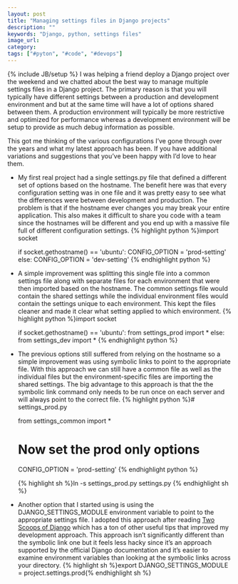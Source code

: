 ```yaml
---
layout: post
title: "Managing settings files in Django projects"
description: ""
keywords: "Django, python, settings files"
image_url:
category:
tags: ["#pyton", "#code", "#devops"]
---
```

{% include JB/setup %}
I was helping a friend deploy a Django project over the weekend and we chatted about the best way to manage multiple settings files in a Django project. The primary reason is that you will typically have different settings between a production and development environment and but at the same time will have a lot of options shared between them. A production environment will typically be more restrictive and optimized for performance whereas a development environment will be setup to provide as much debug information as possible.

This got me thinking of the various configurations I’ve gone through over the years and what my latest approach has been. If you have additional variations and suggestions that you’ve been happy with I’d love to hear them.

<ul>
<li>My first real project had a single settings.py file that defined a different set of options based on the hostname. The benefit here was that every configuration setting was in one file and it was pretty easy to see what the differences were between development and production. The problem is that if the hostname ever changes you may break your entire application. This also makes it difficult to share you code with a team since the hostnames will be different and you end up with a massive file full of different configuration settings.
{% highlight python %}import socket

if socket.gethostname() == 'ubuntu':
    CONFIG_OPTION = 'prod-setting'
else:
    CONFIG_OPTION = 'dev-setting'
{% endhighlight python %}
</li>

<li>A simple improvement was splitting this single file into a common settings file along with separate files for each environment that were then imported based on the hostname. The common settings file would contain the shared settings while the individual environment files would contain the settings unique to each environment. This kept the files cleaner and made it clear what setting applied to which environment.
{% highlight python %}import socket

if socket.gethostname() == 'ubuntu':
    from settings_prod import *
else:
    from settings_dev import *
{% endhighlight python %}
</li>

<li>The previous options still suffered from relying on the hostname so a simple improvement was using symbolic links to point to the appropriate file. With this approach we can still have a common file as well as the individual files but the environment-specific files are importing the shared settings. The big advantage to this approach is that the the symbolic link command only needs to be run once on each server and will always point to the correct file.
{% highlight python %}# settings_prod.py

from settings_common import *

# Now set the prod only options
CONFIG_OPTION = 'prod-setting'
{% endhighlight python %}

{% highlight sh %}ln -s settings_prod.py settings.py
{% endhighlight sh %}
</li>

<li>Another option that I started using is using the DJANGO_SETTINGS_MODULE environment variable to point to the appropriate settings file. I adopted this approach after reading <a href="http://twoscoopspress.org/collections/everything/products/two-scoops-of-django-1-6" target="_blank">Two Scoops of Django</a> which has a ton of other useful tips that improved my development approach. This approach isn’t significantly different than the symbolic link one but it feels less hacky since it’s an approach supported by the official Django documentation and it’s easier to examine environment variables than looking at the symbolic links across your directory.
{% highlight sh %}export DJANGO_SETTINGS_MODULE = project.settings.prod{% endhighlight sh %}
</li>

</ul>